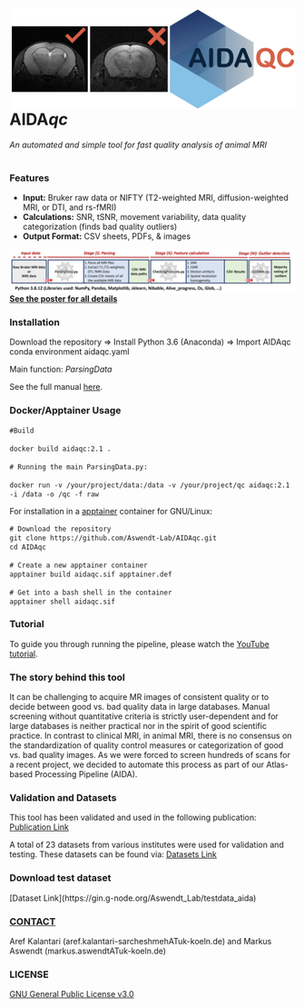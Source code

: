 <img align="right" src="https://github.com/Aswendt-Lab/AIDAqc/blob/main/docs/AIDA_Logo_wide.001.png" width="500">
<h1>AIDA<i>qc</i></h1>

*An automated and simple tool for fast quality analysis of animal MRI*
<br/>
<br/>
<h3>Features</h3> 

- **Input:** Bruker raw data or NIFTY (T2-weighted MRI, diffusion-weighted MRI, or DTI, and rs-fMRI)
- **Calculations:** SNR, tSNR, movement variability, data quality categorization (finds bad quality outliers)
- **Output Format:** CSV sheets, PDFs, & images

<img align="left" src="https://github.com/Aswendt-Lab/AIDAqc/blob/main/docs/AIDAqc_workflow.png">

<br/>
<br/>

[**See the poster for all details**](https://github.com/Aswendt-Lab/AIDAqc/blob/main/docs/AIDAqc_Poster_Summary.pdf) 

<h3>Installation</h3> 
Download the repository => Install Python 3.6 (Anaconda) => Import AIDAqc conda environment aidaqc.yaml

Main function: *ParsingData*

See the full manual [here](https://github.com/Aswendt-Lab/AIDAqc/blob/main/docs/AIDAqc_v2_1.pdf).

<h3>Docker/Apptainer Usage</h3>

```{bash}
#Build

docker build aidaqc:2.1 .

# Running the main ParsingData.py:

docker run -v /your/project/data:/data -v /your/project/qc aidaqc:2.1 -i /data -o /qc -f raw

```

For installation in a [apptainer](https://apptainer.org/) container for GNU/Linux:
```{bash}
# Download the repository
git clone https://github.com/Aswendt-Lab/AIDAqc.git
cd AIDAqc

# Create a new apptainer container
apptainer build aidaqc.sif apptainer.def

# Get into a bash shell in the container
apptainer shell aidaqc.sif

```

<h3>Tutorial</h3>

To guide you through running the pipeline, please watch the [YouTube tutorial](https://youtu.be/SP4sWW313DQ?si=4WaTI544FzAkBVbY).

<h3>The story behind this tool</h3> 

It can be challenging to acquire MR images of consistent quality or to decide between good vs. bad quality data in large databases. Manual screening without quantitative criteria is strictly user-dependent and for large databases is neither practical nor in the spirit of good scientific practice. In contrast to clinical MRI, in animal MRI, there is no consensus on the standardization of quality control measures or categorization of good vs. bad quality images. As we were forced to screen hundreds of scans for a recent project, we decided to automate this process as part of our Atlas-based Processing Pipeline (AIDA).

<h3>Validation and Datasets</h3> 

This tool has been validated and used in the following publication: [Publication Link](https://gin.g-node.org/Aswendt_Lab/2023_Kalantari_AIDAqc)

A total of 23 datasets from various institutes were used for validation and testing. These datasets can be found via: [Datasets Link](https://gin.g-node.org/Aswendt_Lab/2023_Kalantari_AIDAqc)

<h3>Download test dataset</h3>
[Dataset Link](https://gin.g-node.org/Aswendt_Lab/testdata_aida)

[<h3><b>CONTACT</h3></b>](https://neurologie.uk-koeln.de/forschung/ag-neuroimaging-neuroengineering/)
Aref Kalantari (aref.kalantari-sarcheshmehATuk-koeln.de) and Markus Aswendt (markus.aswendtATuk-koeln.de)

<h3><b>LICENSE</h3></b>

[GNU General Public License v3.0](https://github.com/aswendtlab/AIDAqc/blob/main/LICENSE)
